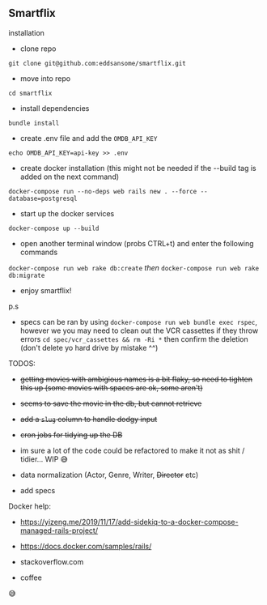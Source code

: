 ## Smartflix

installation

- clone repo

`git clone git@github.com:eddsansome/smartflix.git`

- move into repo

`cd smartflix` 

- install dependencies

`bundle install`

- create .env file and add the `OMDB_API_KEY`

`echo OMDB_API_KEY=api-key >> .env`

- create docker installation (this might not be needed if the --build tag is added on the next command)

`docker-compose run --no-deps web rails new . --force --database=postgresql`

- start up the docker services

`docker-compose up --build`

- open another terminal window (probs CTRL+t) and enter the following commands

`docker-compose run web rake db:create`
*then*
`docker-compose run web rake db:migrate`

- enjoy smartflix!

p.s

- specs can be ran by using `docker-compose run web bundle exec rspec`, however we you may need to clean out the VCR cassettes if they throw errors
`cd spec/vcr_cassettes && rm -Ri *`
then confirm the deletion (don't delete yo hard drive by mistake ^^)


TODOS:
  - ~~getting movies with ambigious names is a bit flaky, so need to tighten this up (some movies with spaces are ok, some aren't)~~
  - ~~seems to save the movie in the db, but cannot retrieve~~
  - ~~add a `slug` column to handle dodgy input~~
  - ~~cron jobs for tidying up the DB~~
  
  - im sure a lot of the code could be refactored to make it not as shit / tidier... WIP 😅
  - data normalization (Actor, Genre, Writer, ~~Director~~ etc)
  - add specs


Docker help:

- https://yizeng.me/2019/11/17/add-sidekiq-to-a-docker-compose-managed-rails-project/

- https://docs.docker.com/samples/rails/

- stackoverflow.com

- coffee

😅
